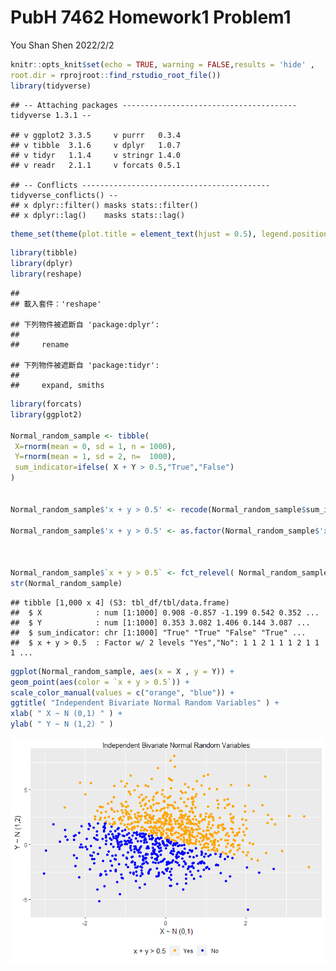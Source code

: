 PubH 7462 Homework1 Problem1
================
You Shan Shen
2022/2/2

``` r
knitr::opts_knit$set(echo = TRUE, warning = FALSE,results = 'hide' ,
root.dir = rprojroot::find_rstudio_root_file())
library(tidyverse)
```

    ## -- Attaching packages --------------------------------------- tidyverse 1.3.1 --

    ## v ggplot2 3.3.5     v purrr   0.3.4
    ## v tibble  3.1.6     v dplyr   1.0.7
    ## v tidyr   1.1.4     v stringr 1.4.0
    ## v readr   2.1.1     v forcats 0.5.1

    ## -- Conflicts ------------------------------------------ tidyverse_conflicts() --
    ## x dplyr::filter() masks stats::filter()
    ## x dplyr::lag()    masks stats::lag()

``` r
theme_set(theme(plot.title = element_text(hjust = 0.5), legend.position = "bottom"))
```

``` r
library(tibble)
library(dplyr)
library(reshape)
```

    ## 
    ## 載入套件：'reshape'

    ## 下列物件被遮斷自 'package:dplyr':
    ## 
    ##     rename

    ## 下列物件被遮斷自 'package:tidyr':
    ## 
    ##     expand, smiths

``` r
library(forcats)
library(ggplot2)

Normal_random_sample <- tibble(
 X=rnorm(mean = 0, sd = 1, n = 1000),
 Y=rnorm(mean = 1, sd = 2, n=  1000),
 sum_indicator=ifelse( X + Y > 0.5,"True","False")
) 


Normal_random_sample$'x + y > 0.5' <- recode(Normal_random_sample$sum_indicator, `True`="Yes", `False`="No")

Normal_random_sample$'x + y > 0.5' <- as.factor(Normal_random_sample$'x + y > 0.5')



Normal_random_sample$`x + y > 0.5` <- fct_relevel( Normal_random_sample$`x + y > 0.5`, c("Yes","No") )
str(Normal_random_sample)
```

    ## tibble [1,000 x 4] (S3: tbl_df/tbl/data.frame)
    ##  $ X            : num [1:1000] 0.908 -0.857 -1.199 0.542 0.352 ...
    ##  $ Y            : num [1:1000] 0.353 3.082 1.406 0.144 3.087 ...
    ##  $ sum_indicator: chr [1:1000] "True" "True" "False" "True" ...
    ##  $ x + y > 0.5  : Factor w/ 2 levels "Yes","No": 1 1 2 1 1 1 2 1 1 1 ...

``` r
ggplot(Normal_random_sample, aes(x = X , y = Y)) +
geom_point(aes(color = `x + y > 0.5`)) +
scale_color_manual(values = c("orange", "blue")) +  
ggtitle( "Independent Bivariate Normal Random Variables" ) +
xlab( " X ~ N (0,1) " ) + 
ylab( " Y ~ N (1,2) " )
```

![](pubh7462_hw1_shen0464_files/figure-gfm/unnamed-chunk-1-1.png)<!-- -->

